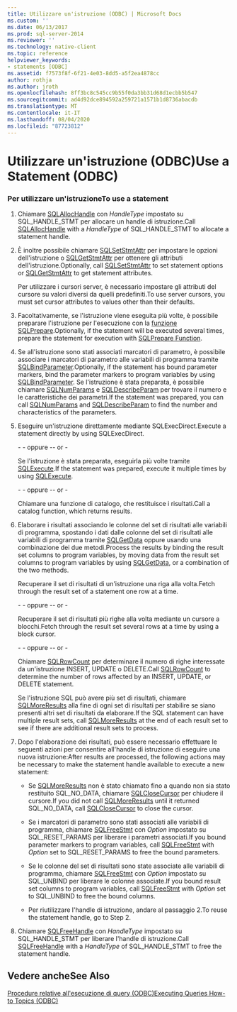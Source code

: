 ```yaml
---
title: Utilizzare un'istruzione (ODBC) | Microsoft Docs
ms.custom: ''
ms.date: 06/13/2017
ms.prod: sql-server-2014
ms.reviewer: ''
ms.technology: native-client
ms.topic: reference
helpviewer_keywords:
- statements [ODBC]
ms.assetid: f7573f8f-6f21-4e03-8dd5-a5f2ea4878cc
author: rothja
ms.author: jroth
ms.openlocfilehash: 8ff3bc8c545cc9b55f0da3bb31d68d1ecbb5b547
ms.sourcegitcommit: ad4d92dce894592a259721a1571b1d8736abacdb
ms.translationtype: MT
ms.contentlocale: it-IT
ms.lasthandoff: 08/04/2020
ms.locfileid: "87723812"
---
```

# <a name="use-a-statement-odbc"></a><span data-ttu-id="5ea42-102">Utilizzare un'istruzione (ODBC)</span><span class="sxs-lookup"><span data-stu-id="5ea42-102">Use a Statement (ODBC)</span></span>
    
### <a name="to-use-a-statement"></a><span data-ttu-id="5ea42-103">Per utilizzare un'istruzione</span><span class="sxs-lookup"><span data-stu-id="5ea42-103">To use a statement</span></span>  
  
1.  <span data-ttu-id="5ea42-104">Chiamare [SQLAllocHandle](https://go.microsoft.com/fwlink/?LinkId=58396) con *HandleType* impostato su SQL_HANDLE_STMT per allocare un handle di istruzione.</span><span class="sxs-lookup"><span data-stu-id="5ea42-104">Call [SQLAllocHandle](https://go.microsoft.com/fwlink/?LinkId=58396) with a *HandleType* of SQL_HANDLE_STMT to allocate a statement handle.</span></span>  
  
2.  <span data-ttu-id="5ea42-105">È inoltre possibile chiamare [SQLSetStmtAttr](../../native-client-odbc-api/sqlsetstmtattr.md) per impostare le opzioni dell'istruzione o [SQLGetStmtAttr](../../native-client-odbc-api/sqlgetstmtattr.md) per ottenere gli attributi dell'istruzione.</span><span class="sxs-lookup"><span data-stu-id="5ea42-105">Optionally, call [SQLSetStmtAttr](../../native-client-odbc-api/sqlsetstmtattr.md) to set statement options or [SQLGetStmtAttr](../../native-client-odbc-api/sqlgetstmtattr.md) to get statement attributes.</span></span>  
  
     <span data-ttu-id="5ea42-106">Per utilizzare i cursori server, è necessario impostare gli attributi del cursore su valori diversi da quelli predefiniti.</span><span class="sxs-lookup"><span data-stu-id="5ea42-106">To use server cursors, you must set cursor attributes to values other than their defaults.</span></span>  
  
3.  <span data-ttu-id="5ea42-107">Facoltativamente, se l'istruzione viene eseguita più volte, è possibile preparare l'istruzione per l'esecuzione con la [funzione SQLPrepare](https://go.microsoft.com/fwlink/?LinkId=59360).</span><span class="sxs-lookup"><span data-stu-id="5ea42-107">Optionally, if the statement will be executed several times, prepare the statement for execution with [SQLPrepare Function](https://go.microsoft.com/fwlink/?LinkId=59360).</span></span>  
  
4.  <span data-ttu-id="5ea42-108">Se all'istruzione sono stati associati marcatori di parametro, è possibile associare i marcatori di parametro alle variabili di programma tramite [SQLBindParameter](../../native-client-odbc-api/sqlbindparameter.md).</span><span class="sxs-lookup"><span data-stu-id="5ea42-108">Optionally, if the statement has bound parameter markers, bind the parameter markers to program variables by using [SQLBindParameter](../../native-client-odbc-api/sqlbindparameter.md).</span></span> <span data-ttu-id="5ea42-109">Se l'istruzione è stata preparata, è possibile chiamare [SQLNumParams](https://go.microsoft.com/fwlink/?LinkId=58404) e [SQLDescribeParam](../../native-client-odbc-api/sqldescribeparam.md) per trovare il numero e le caratteristiche dei parametri.</span><span class="sxs-lookup"><span data-stu-id="5ea42-109">If the statement was prepared, you can call [SQLNumParams](https://go.microsoft.com/fwlink/?LinkId=58404) and [SQLDescribeParam](../../native-client-odbc-api/sqldescribeparam.md) to find the number and characteristics of the parameters.</span></span>  
  
5.  <span data-ttu-id="5ea42-110">Eseguire un'istruzione direttamente mediante SQLExecDirect.</span><span class="sxs-lookup"><span data-stu-id="5ea42-110">Execute a statement directly by using SQLExecDirect.</span></span>  
  
     <span data-ttu-id="5ea42-111">\- - oppure -</span><span class="sxs-lookup"><span data-stu-id="5ea42-111">\- or -</span></span>  
  
     <span data-ttu-id="5ea42-112">Se l'istruzione è stata preparata, eseguirla più volte tramite [SQLExecute](https://go.microsoft.com/fwlink/?LinkId=58400).</span><span class="sxs-lookup"><span data-stu-id="5ea42-112">If the statement was prepared, execute it multiple times by using [SQLExecute](https://go.microsoft.com/fwlink/?LinkId=58400).</span></span>  
  
     <span data-ttu-id="5ea42-113">\- - oppure -</span><span class="sxs-lookup"><span data-stu-id="5ea42-113">\- or -</span></span>  
  
     <span data-ttu-id="5ea42-114">Chiamare una funzione di catalogo, che restituisce i risultati.</span><span class="sxs-lookup"><span data-stu-id="5ea42-114">Call a catalog function, which returns results.</span></span>  
  
6.  <span data-ttu-id="5ea42-115">Elaborare i risultati associando le colonne del set di risultati alle variabili di programma, spostando i dati dalle colonne del set di risultati alle variabili di programma tramite [SQLGetData](../../native-client-odbc-api/sqlgetdata.md) oppure usando una combinazione dei due metodi.</span><span class="sxs-lookup"><span data-stu-id="5ea42-115">Process the results by binding the result set columns to program variables, by moving data from the result set columns to program variables by using [SQLGetData](../../native-client-odbc-api/sqlgetdata.md), or a combination of the two methods.</span></span>  
  
     <span data-ttu-id="5ea42-116">Recuperare il set di risultati di un'istruzione una riga alla volta.</span><span class="sxs-lookup"><span data-stu-id="5ea42-116">Fetch through the result set of a statement one row at a time.</span></span>  
  
     <span data-ttu-id="5ea42-117">\- - oppure -</span><span class="sxs-lookup"><span data-stu-id="5ea42-117">\- or -</span></span>  
  
     <span data-ttu-id="5ea42-118">Recuperare il set di risultati più righe alla volta mediante un cursore a blocchi.</span><span class="sxs-lookup"><span data-stu-id="5ea42-118">Fetch through the result set several rows at a time by using a block cursor.</span></span>  
  
     <span data-ttu-id="5ea42-119">\- - oppure -</span><span class="sxs-lookup"><span data-stu-id="5ea42-119">\- or -</span></span>  
  
     <span data-ttu-id="5ea42-120">Chiamare [SQLRowCount](../../native-client-odbc-api/sqlrowcount.md) per determinare il numero di righe interessate da un'istruzione INSERT, UPDATE o DELETE.</span><span class="sxs-lookup"><span data-stu-id="5ea42-120">Call [SQLRowCount](../../native-client-odbc-api/sqlrowcount.md) to determine the number of rows affected by an INSERT, UPDATE, or DELETE statement.</span></span>  
  
     <span data-ttu-id="5ea42-121">Se l'istruzione SQL può avere più set di risultati, chiamare [SQLMoreResults](../../native-client-odbc-api/sqlmoreresults.md) alla fine di ogni set di risultati per stabilire se siano presenti altri set di risultati da elaborare.</span><span class="sxs-lookup"><span data-stu-id="5ea42-121">If the SQL statement can have multiple result sets, call [SQLMoreResults](../../native-client-odbc-api/sqlmoreresults.md) at the end of each result set to see if there are additional result sets to process.</span></span>  
  
7.  <span data-ttu-id="5ea42-122">Dopo l'elaborazione dei risultati, può essere necessario effettuare le seguenti azioni per consentire all'handle di istruzione di eseguire una nuova istruzione:</span><span class="sxs-lookup"><span data-stu-id="5ea42-122">After results are processed, the following actions may be necessary to make the statement handle available to execute a new statement:</span></span>  
  
    -   <span data-ttu-id="5ea42-123">Se [SQLMoreResults](../../native-client-odbc-api/sqlmoreresults.md) non è stato chiamato fino a quando non sia stato restituito SQL_NO_DATA, chiamare [SQLCloseCursor](../../native-client-odbc-api/sqlclosecursor.md) per chiudere il cursore.</span><span class="sxs-lookup"><span data-stu-id="5ea42-123">If you did not call [SQLMoreResults](../../native-client-odbc-api/sqlmoreresults.md) until it returned SQL_NO_DATA, call [SQLCloseCursor](../../native-client-odbc-api/sqlclosecursor.md) to close the cursor.</span></span>  
  
    -   <span data-ttu-id="5ea42-124">Se i marcatori di parametro sono stati associati alle variabili di programma, chiamare [SQLFreeStmt](../../native-client-odbc-api/sqlfreestmt.md) con *Option* impostato su SQL_RESET_PARAMS per liberare i parametri associati.</span><span class="sxs-lookup"><span data-stu-id="5ea42-124">If you bound parameter markers to program variables, call [SQLFreeStmt](../../native-client-odbc-api/sqlfreestmt.md) with *Option* set to SQL_RESET_PARAMS to free the bound parameters.</span></span>  
  
    -   <span data-ttu-id="5ea42-125">Se le colonne del set di risultati sono state associate alle variabili di programma, chiamare [SQLFreeStmt](../../native-client-odbc-api/sqlfreestmt.md) con *Option* impostato su SQL_UNBIND per liberare le colonne associate.</span><span class="sxs-lookup"><span data-stu-id="5ea42-125">If you bound result set columns to program variables, call [SQLFreeStmt](../../native-client-odbc-api/sqlfreestmt.md) with *Option* set to SQL_UNBIND to free the bound columns.</span></span>  
  
    -   <span data-ttu-id="5ea42-126">Per riutilizzare l'handle di istruzione, andare al passaggio 2.</span><span class="sxs-lookup"><span data-stu-id="5ea42-126">To reuse the statement handle, go to Step 2.</span></span>  
  
8.  <span data-ttu-id="5ea42-127">Chiamare [SQLFreeHandle](../../native-client-odbc-api/sqlfreehandle.md) con *HandleType* impostato su SQL_HANDLE_STMT per liberare l'handle di istruzione.</span><span class="sxs-lookup"><span data-stu-id="5ea42-127">Call [SQLFreeHandle](../../native-client-odbc-api/sqlfreehandle.md) with a *HandleType* of SQL_HANDLE_STMT to free the statement handle.</span></span>  
  
## <a name="see-also"></a><span data-ttu-id="5ea42-128">Vedere anche</span><span class="sxs-lookup"><span data-stu-id="5ea42-128">See Also</span></span>  
 [<span data-ttu-id="5ea42-129">Procedure relative all'esecuzione di query &#40;ODBC&#41;</span><span class="sxs-lookup"><span data-stu-id="5ea42-129">Executing Queries How-to Topics &#40;ODBC&#41;</span></span>](executing-queries-how-to-topics-odbc.md)  
  
  
